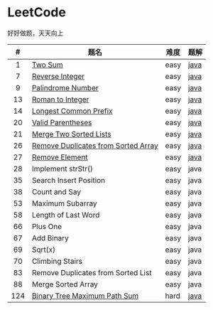# LeetCode
好好做题，天天向上

|#|题名|难度|题解|
|:----:|----|----|----|
|1|[Two Sum](https://leetcode-cn.com/problems/two-sum/)|easy|[java](https://github.com/su-zitong/LeetCode/tree/master/algorithms/java/src/twoSum)|
|7|[Reverse Integer](https://leetcode-cn.com/problems/reverse-integer/)|easy|[java](https://github.com/su-zitong/LeetCode/tree/master/algorithms/java/src/reverseInteger)|
|9|[Palindrome Number](https://leetcode-cn.com/problems/palindrome-number/)|easy|[java](https://github.com/su-zitong/LeetCode/tree/master/algorithms/java/src/palindromeNumber)|
|13|[Roman to Integer](https://leetcode-cn.com/problems/roman-to-integer/)|easy|[java](https://github.com/su-zitong/LeetCode/tree/master/algorithms/java/src/romanToInteger)|
|14|[Longest Common Prefix](https://leetcode-cn.com/problems/longest-common-prefix/)|easy|[java](https://github.com/su-zitong/LeetCode/tree/master/algorithms/java/src/longestCommonPrefix)|
|20|[Valid Parentheses](https://leetcode-cn.com/problems/valid-parentheses/)|easy|[java](https://github.com/su-zitong/LeetCode/tree/master/algorithms/java/src/validParentheses)|
|21|[Merge Two Sorted Lists](https://leetcode-cn.com/problems/merge-two-sorted-lists/)|easy|[java](https://github.com/su-zitong/LeetCode/tree/master/algorithms/java/src/mergeTwoSortedLists)|
|26|[Remove Duplicates from Sorted Array](https://leetcode-cn.com/problems/remove-duplicates-from-sorted-array/)|easy|[java](https://github.com/su-zitong/LeetCode/tree/master/algorithms/java/src/removeDuplicatesFromSortedArray)|
|27|[Remove Element](https://leetcode-cn.com/problems/remove-element/)|easy|[java](https://github.com/su-zitong/LeetCode/tree/master/algorithms/java/src/removeElement)|
|28|Implement strStr()|easy|java|
|35|Search Insert Position|easy|java|
|38|Count and Say|easy|java|
|53|Maximum Subarray|easy|java|
|58|Length of Last Word|easy|java|
|66|Plus One|easy|java|
|67|Add Binary|easy|java|
|69|Sqrt(x)|easy|java|
|70|Climbing Stairs|easy|java|
|83|Remove Duplicates from Sorted List|easy|java|
|88|Merge Sorted Array|easy|java|
|124|[Binary Tree Maximum Path Sum](https://leetcode-cn.com/problems/binary-tree-maximum-path-sum/)|hard|[java](https://github.com/su-zitong/LeetCode/tree/master/algorithms/java/src/BinaryTreeMaximumPathSum)|
